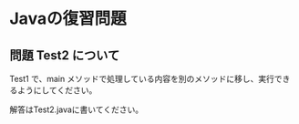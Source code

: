 # Javaの復習問題
## 問題 Test2 について
Test1 で、main メソッドで処理している内容を別のメソッドに移し、実行できるようにしてください。

解答はTest2.javaに書いてください。

